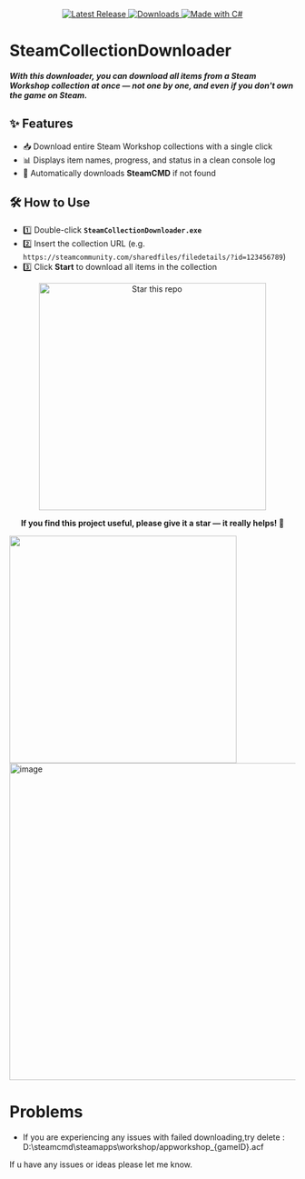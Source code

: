 <p align="center">
  <a href="https://github.com/Grzeho1/SteamCollectionDownloader/releases/tag/v1.0">
    <img src="https://img.shields.io/github/v/release/Grzeho1/SteamCollectionDownloader?style=for-the-badge&color=brightgreen&logo=github" alt="Latest Release">
  </a>
  <a href="https://github.com/Grzeho1/SteamCollectionDownloader/releases">
    <img src="https://img.shields.io/github/downloads/Grzeho1/SteamCollectionDownloader/total?style=for-the-badge&color=blue&logo=steam" alt="Downloads">
  </a>
  <a href="https://dotnet.microsoft.com/">
    <img src="https://img.shields.io/badge/Made%20with-C%23-239120?style=for-the-badge&logo=c-sharp" alt="Made with C#">
  </a>
</p>


# SteamCollectionDownloader

***With this downloader, you can download all items from a Steam Workshop collection at once — not one by one, and even if you don't own the game on Steam.***

## ✨ Features
- 📥 Download entire Steam Workshop collections with a single click  
- 📊 Displays item names, progress, and status in a clean console log  
- 🔄 Automatically downloads **SteamCMD** if not found  


## 🛠 How to Use

- 1️⃣ Double-click **`SteamCollectionDownloader.exe`**  
- 2️⃣ Insert the collection URL (e.g. `https://steamcommunity.com/sharedfiles/filedetails/?id=123456789`)  
- 3️⃣ Click **Start** to download all items in the collection  



<p align="center">
  <a href="https://github.com/Grzeho1/SteamCollectionDownloader/stargazers">
    <img src="https://img.shields.io/badge/⭐%20Give%20this%20project%20a%20STAR!-ffcc00?style=for-the-badge&logo=github&logoColor=black" width="400" alt="Star this repo"/>
  </a>
</p>

<p align="center">
  <b>If you find this project useful, please give it a star — it really helps! 🙌</b>
</p>




 <img src="(https://github.com/user-attachments/assets/34a254e6-e4be-451d-ba2c-96f31e9cc6d8)" width="400"/>
<img width="776" height="558" alt="image" src="https://github.com/user-attachments/assets/34a254e6-e4be-451d-ba2c-96f31e9cc6d8"/>


# Problems

- If you are experiencing any issues with failed downloading,try delete : D:\steamcmd\steamapps\workshop/appworkshop_{gameID}.acf

If u have any issues or ideas please let me know.
